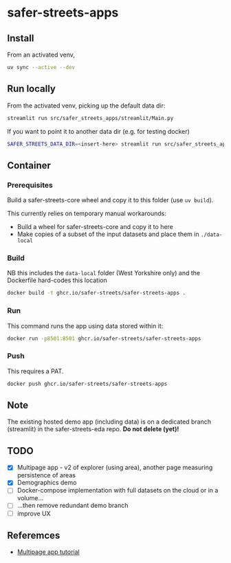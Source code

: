 # safer-streets-apps

## Install

From an activated venv,

```sh
uv sync --active --dev
```

## Run locally

From the activated venv, picking up the default data dir:

```sh
streamlit run src/safer_streets_apps/streamlit/Main.py
```

If you want to point it to another data dir (e.g. for testing docker)

```sh
SAFER_STREETS_DATA_DIR=<insert-here> streamlit run src/safer_streets_apps/streamlit/Main.py
```


## Container

### Prerequisites

Build a safer-streets-core wheel and copy it to this folder (use `uv build`).

This currently relies on temporary manual workarounds:

- Build a wheel for safer-streets-core and copy it to here
- Make copies of a subset of the input datasets and place them in `./data-local`

### Build

NB this includes the `data-local` folder (West Yorkshire only) and the Dockerfile hard-codes this location

```sh
docker build -t ghcr.io/safer-streets/safer-streets-apps .
```

### Run

This command runs the app using data stored within it:

```sh
docker run -p8501:8501 ghcr.io/safer-streets/safer-streets-apps
```

### Push

This requires a PAT.

```sh
docker push ghcr.io/safer-streets/safer-streets-apps
```

## Note

The existing hosted demo app (including data) is on a dedicated branch (streamlit) in the safer-streets-eda repo. **Do
not delete (yet)!**

## TODO

- [X] Multipage app - v2 of explorer (using area), another page measuring persistence of areas
- [X] Demographics demo
- [ ] Docker-compose implementation with full datasets on the cloud or in a volume...
- [ ] ...then remove redundant demo branch
- [ ] improve UX

## Referemces

- [Multipage app tutorial](https://docs.streamlit.io/get-started/tutorials/create-a-multipage-app)

